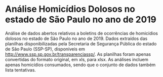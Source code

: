 # Análise Homicídios Dolosos no estado de São Paulo no ano de 2019

Análise de dados abertos relativos a boletins de ocorrências de homicídios dolosos no estado de São Paulo no ano de 2019. 
Dados extraídos das planilhas disponibilizadas pela Secretaria de Segurança Pública do estado de São Paulo (SSP-SP), disponíveis em 
http://www.ssp.sp.gov.br/transparenciassp/. As planilhas foram apenas convertidas do formato original, em xls, para xlsx. As análises incluem apenas homicídios consumados, 
sendo que o conjunto de dados também lista tentativas.
